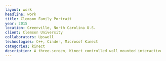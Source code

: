 ```yaml
---
layout: work
headline: work
title: Clemson Family Portrait
year: 2015
location: Greenville, North Carolina U.S.
client: Clemson University
collaborators: Upswell
technologies: C++, Cinder, Microsof Kinect
categories: kinect
description: A three-screen, Kinect controlled wall mounted interactive installation allowing visitors to meet Clemson alumni
---
```

